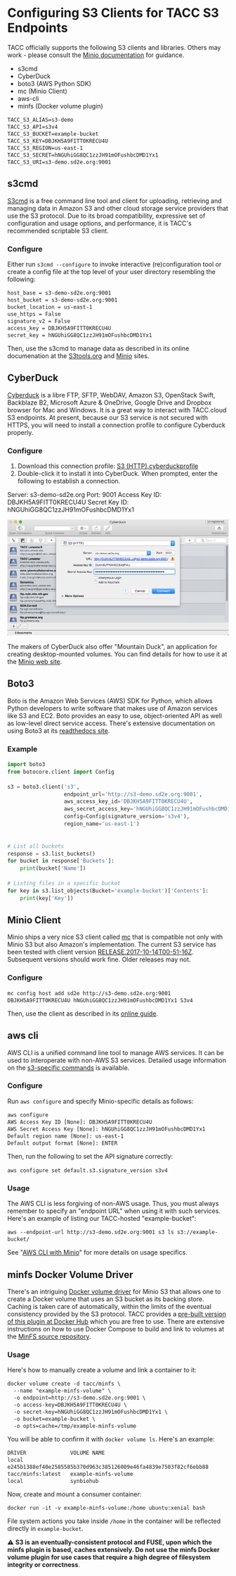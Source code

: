 # Configuring S3 Clients for TACC S3 Endpoints

TACC officially supports the following S3 clients and libraries. Others may work - please consult the [Minio documentation][1] for guidance.
* s3cmd
* CyberDuck
* boto3 (AWS Python SDK)
* mc (Minio Client)
* aws-cli
* minfs (Docker volume plugin)

```
TACC_S3_ALIAS=s3-demo
TACC_S3_API=s3v4
TACC_S3_BUCKET=example-bucket
TACC_S3_KEY=DBJKH5A9FITT0KRECU4U
TACC_S3_REGION=us-east-1
TACC_S3_SECRET=hNGUhiGG8QC1zzJH91mOFushbcDMD1Yx1
TACC_S3_URI=s3-demo.sd2e.org:9001
```

## s3cmd

[S3cmd][3] is a free command line tool and client for uploading, retrieving and managing data in Amazon S3 and other cloud storage service providers that use the S3 protocol. Due to its broad compatibility, expressive set of configuration and usage options, and performance, it is TACC's recommended scriptable S3 client. 

### Configure

Either run `s3cmd --configure` to invoke interactive (re)configuration tool or create a config file at the top level of your user directory resembling the following:

```
host_base = s3-demo-sd2e.org:9001
host_bucket = s3-demo-sd2e.org:9001
bucket_location = us-east-1
use_https = False
signature_v2 = False
access_key = DBJKH5A9FITT0KRECU4U
secret_key = hNGUhiGG8QC1zzJH91mOFushbcDMD1Yx1
```

Then, use the s3cmd to manage data as described in its online documenation at the [S3tools.org][3] and [Minio][7] sites.

## CyberDuck

[Cyberduck][13] is a libre FTP, SFTP, WebDAV, Amazon S3, OpenStack Swift, Backblaze B2, Microsoft Azure & OneDrive, Google Drive and Dropbox browser for Mac and Windows. It is a great way to interact with TACC.cloud S3 endpoints. At present, because our S3 service is not secured with HTTPS, you will need to install a connection profile to configure Cyberduck properly. 

### Configure

1. Download this connection profile: [S3 (HTTP).cyberduckprofile][12]
2. Double-click it to install it into CyberDuck. When prompted, enter the following to establish a connection.

Server: s3-demo-sd2e.org
Port: 9001
Access Key ID: DBJKH5A9FITT0KRECU4U
Secret Key ID: hNGUhiGG8QC1zzJH91mOFushbcDMD1Yx1

![Cyberduck Configuration](images/cyberduck-http-s3.png)

The makers of CyberDuck also offer "Mountain Duck", an application for creating desktop-mounted volumes. You can find details for how to use it at the [Minio web site][14].

## Boto3

Boto is the Amazon Web Services (AWS) SDK for Python, which allows Python developers to write software that makes use of Amazon services like S3 and EC2. Boto provides an easy to use, object-oriented API as well as low-level direct service access. There's extensive documentation on using Boto3 at its [readthedocs site][15]. 

### Example


```python
import boto3
from botocore.client import Config

s3 = boto3.client('s3',
                  endpoint_url='http://s3-demo.sd2e.org:9001',
                  aws_access_key_id='DBJKH5A9FITT0KRECU4U',
                  aws_secret_access_key='hNGUhiGG8QC1zzJH91mOFushbcDMD1Yx1',
                  config=Config(signature_version='s3v4'),
                  region_name='us-east-1')


# List all buckets
response = s3.list_buckets()
for bucket in response['Buckets']:
    print(bucket['Name'])

# Listing files in a specific bucket
for key in s3.list_objects(Bucket='example-bucket')['Contents']:
    print(key['Key'])

```

## Minio Client

Minio ships a very nice S3 client called [mc][1] that is compatible not only with Minio S3 but also Amazon's implementation. The current S3 service has been tested with client version [RELEASE.2017-10-14T00-51-16Z][2]. Subsequent versions should work fine. Older releases may not.

### Configure

```
mc config host add sd2e http://s3-demo.sd2e.org:9001 DBJKH5A9FITT0KRECU4U hNGUhiGG8QC1zzJH91mOFushbcDMD1Yx1 S3v4
```

Then, use the client as described in its [online guide][1].

## aws cli

AWS CLI is a unified command line tool to manage AWS services. It can be used to interoperate with non-AWS S3 services. Detailed usage information on the [s3-specific commands][5] is available. 

### Configure

Run `aws configure` and specify Minio-specific details as follows:

```
aws configure
AWS Access Key ID [None]: DBJKH5A9FITT0KRECU4U
AWS Secret Access Key [None]: hNGUhiGG8QC1zzJH91mOFushbcDMD1Yx1
Default region name [None]: us-east-1
Default output format [None]: ENTER
```

Then, run the following to set the API signature correctly:

`aws configure set default.s3.signature_version s3v4`

### Usage

The AWS CLI is less forgiving of non-AWS usage. Thus, you must always remember to specify an "endpoint URL" when using it with such services. Here's an example of listing our TACC-hosted "example-bucket":

```
aws --endpoint-url http://s3-demo.sd2e.org:9001 s3 ls s3://example-bucket/
```

See "[AWS CLI with Minio][6]" for more details on usage specifics.

## minfs Docker Volume Driver

There's an intriguing [Docker volume driver][8] for Minio S3 that allows one to create a Docker volume that uses an S3 bucket as its backing store. Caching is taken care of automatically, within the limits of the eventual consistency provided by the S3 protocol. TACC provides a [pre-built version of this plugin at Docker Hub][9] which you are free to use. There are extensive instructions on how to use Docker Compose to build and link to volumes at the [MinFS source repository][10]. 

### Usage

Here's how to manually create a volume and link a container to it: 

```
docker volume create -d tacc/minfs \
  --name "example-minfs-volume" \
  -o endpoint=http://s3-demo.sd2e.org:9001 \
  -o access-key=DBJKH5A9FITT0KRECU4U \
  -o secret-key=hNGUhiGG8QC1zzJH91mOFushbcDMD1Yx1 \
  -o bucket=example-bucket \
  -o opts=cache=/tmp/example-minfs-volume
```

You will be able to confirm it with `docker volume ls`. Here's an example:

```
DRIVER              VOLUME NAME
local               e245b1388ef40e2585585b370d963c385126009e46fa4839e7503f82cf6ebb88
tacc/minfs:latest   example-minfs-volume
local               synbiohub
```

Now, create and mount a consumer container:

```
docker run -it -v example-minfs-volume:/home ubuntu:xenial bash
```

File system actions you take inside `/home` in the container will be reflected directly in `example-bucket`. 

:warning: **S3 is an eventually-consistent protocol and FUSE, upon which the minfs plugin is based, caches extensively. Do not use the minfs Docker volume plugin for use cases that require a high degree of filesystem integrity or correctness**. 

[1]: https://docs.minio.io/docs/minio-client-complete-guide
[2]: https://github.com/minio/mc/releases/tag/RELEASE.2017-10-14T00-51-16Z
[3]: http://s3tools.org/s3cmd
[4]: https://aws.amazon.com/cli/
[5]: http://docs.aws.amazon.com/cli/latest/reference/s3/index.html
[6]: https://docs.minio.io/docs/aws-cli-with-minio
[7]: https://docs.minio.io/docs/s3cmd-with-minio
[8]: https://docs.docker.com/engine/extend/plugins_volume/
[9]: https://hub.docker.com/r/tacc/minfs/
[10]: https://github.com/minio/minfs/tree/master/docker-plugin#a-docker-volume-plugin-for-minfs
[11]: https://trac.cyberduck.io/wiki/help/en/howto/s3#HTTP
[12]: https://svn.cyberduck.io/trunk/profiles/S3%20(HTTP).cyberduckprofile
[13]: https://cyberduck.io/?l=en
[14]: https://docs.minio.io/docs/how-to-use-mountain-duck-with-minio
[15]: http://boto3.readthedocs.io/en/latest/index.html

